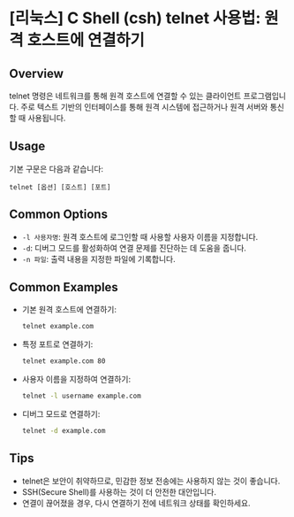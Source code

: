 # [리눅스] C Shell (csh) telnet 사용법: 원격 호스트에 연결하기

## Overview
telnet 명령은 네트워크를 통해 원격 호스트에 연결할 수 있는 클라이언트 프로그램입니다. 주로 텍스트 기반의 인터페이스를 통해 원격 시스템에 접근하거나 원격 서버와 통신할 때 사용됩니다.

## Usage
기본 구문은 다음과 같습니다:
```
telnet [옵션] [호스트] [포트]
```

## Common Options
- `-l 사용자명`: 원격 호스트에 로그인할 때 사용할 사용자 이름을 지정합니다.
- `-d`: 디버그 모드를 활성화하여 연결 문제를 진단하는 데 도움을 줍니다.
- `-n 파일`: 출력 내용을 지정한 파일에 기록합니다.

## Common Examples
- 기본 원격 호스트에 연결하기:
  ```bash
  telnet example.com
  ```

- 특정 포트로 연결하기:
  ```bash
  telnet example.com 80
  ```

- 사용자 이름을 지정하여 연결하기:
  ```bash
  telnet -l username example.com
  ```

- 디버그 모드로 연결하기:
  ```bash
  telnet -d example.com
  ```

## Tips
- telnet은 보안이 취약하므로, 민감한 정보 전송에는 사용하지 않는 것이 좋습니다.
- SSH(Secure Shell)를 사용하는 것이 더 안전한 대안입니다.
- 연결이 끊어졌을 경우, 다시 연결하기 전에 네트워크 상태를 확인하세요.